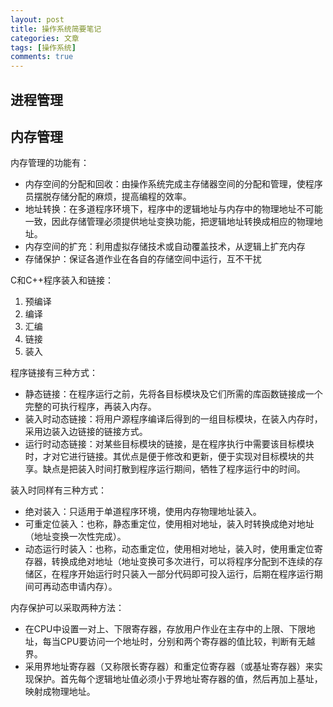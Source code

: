 ```yaml
---
layout: post
title: 操作系统简要笔记
categories: 文章
tags: [操作系统]
comments: true
---
```


## 进程管理

## 内存管理

内存管理的功能有：
- 内存空间的分配和回收：由操作系统完成主存储器空间的分配和管理，使程序员摆脱存储分配的麻烦，提高编程的效率。
- 地址转换：在多道程序环境下，程序中的逻辑地址与内存中的物理地址不可能一致，因此存储管理必须提供地址变换功能，把逻辑地址转换成相应的物理地址。
- 内存空间的扩充：利用虚拟存储技术或自动覆盖技术，从逻辑上扩充内存
- 存储保护：保证各道作业在各自的存储空间中运行，互不干扰

C和C++程序装入和链接：
1. 预编译
2. 编译
3. 汇编
4. 链接
5. 装入

程序链接有三种方式：
- 静态链接：在程序运行之前，先将各目标模块及它们所需的库函数链接成一个完整的可执行程序，再装入内存。
- 装入时动态链接：将用户源程序编译后得到的一组目标模块，在装入内存时，采用边装入边链接的链接方式。
- 运行时动态链接：对某些目标模块的链接，是在程序执行中需要该目标模块时，才对它进行链接。其优点是便于修改和更新，便于实现对目标模块的共享。缺点是把装入时间打散到程序运行期间，牺牲了程序运行中的时间。

装入时同样有三种方式：
- 绝对装入：只适用于单道程序环境，使用内存物理地址装入。
- 可重定位装入：也称，静态重定位，使用相对地址，装入时转换成绝对地址（地址变换一次性完成）。
- 动态运行时装入：也称，动态重定位，使用相对地址，装入时，使用重定位寄存器，转换成绝对地址（地址变换可多次进行，可以将程序分配到不连续的存储区，在程序开始运行时只装入一部分代码即可投入运行，后期在程序运行期间可再动态申请内存）。

内存保护可以采取两种方法：
- 在CPU中设置一对上、下限寄存器，存放用户作业在主存中的上限、下限地址，每当CPU要访问一个地址时，分别和两个寄存器的值比较，判断有无越界。
- 采用界地址寄存器（又称限长寄存器）和重定位寄存器（或基址寄存器）来实现保护。首先每个逻辑地址值必须小于界地址寄存器的值，然后再加上基址，映射成物理地址。
